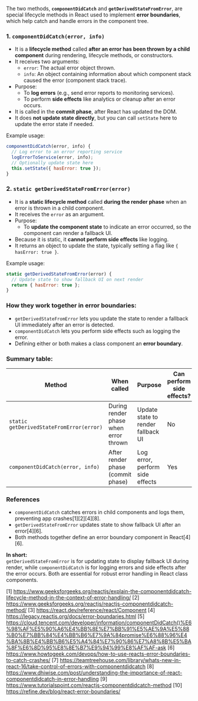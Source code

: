 The two methods, **`componentDidCatch`** and **`getDerivedStateFromError`**, are special lifecycle methods in React used to
implement **error boundaries**, which help catch and handle errors in the component tree.

### 1. `componentDidCatch(error, info)`

- It is a **lifecycle method** called **after an error has been thrown by a child component** during rendering, lifecycle
  methods, or constructors.
- It receives two arguments:
  - `error`: The actual error object thrown.
  - `info`: An object containing information about which component stack caused the error (component stack trace).
- Purpose:
  - To **log errors** (e.g., send error reports to monitoring services).
  - To perform **side effects** like analytics or cleanup after an error occurs.
- It is called in the **commit phase**, after React has updated the DOM.
- It does **not update state directly**, but you can call `setState` here to update the error state if needed.

Example usage:

```jsx
componentDidCatch(error, info) {
  // Log error to an error reporting service
  logErrorToService(error, info);
  // Optionally update state here
  this.setState({ hasError: true });
}
```

### 2. `static getDerivedStateFromError(error)`

- It is a **static lifecycle method** called **during the render phase** when an error is thrown in a child component.
- It receives the `error` as an argument.
- Purpose:
  - To **update the component state** to indicate an error occurred, so the component can render a fallback UI.
- Because it is static, it **cannot perform side effects** like logging.
- It returns an object to update the state, typically setting a flag like `{ hasError: true }`.

Example usage:

```jsx
static getDerivedStateFromError(error) {
  // Update state to show fallback UI on next render
  return { hasError: true };
}
```

### How they work together in error boundaries:

- `getDerivedStateFromError` lets you update the state to render a fallback UI immediately after an error is detected.
- `componentDidCatch` lets you perform side effects such as logging the error.
- Defining either or both makes a class component an **error boundary**.

### Summary table:

| Method                                   | When called                           | Purpose                            | Can perform side effects? | Updates state?          |
| ---------------------------------------- | ------------------------------------- | ---------------------------------- | ------------------------- | ----------------------- |
| `static getDerivedStateFromError(error)` | During render phase when error thrown | Update state to render fallback UI | No                        | Yes (returns new state) |
| `componentDidCatch(error, info)`         | After render phase (commit phase)     | Log error, perform side effects    | Yes                       | Can call `setState`     |

### References

- `componentDidCatch` catches errors in child components and logs them, preventing app crashes[1][2][4][8].
- `getDerivedStateFromError` updates state to show fallback UI after an error[4][6].
- Both methods together define an error boundary component in React[4][6].

**In short:**  
`getDerivedStateFromError` is for updating state to display fallback UI during render, while `componentDidCatch` is for
logging errors and side effects after the error occurs. Both are essential for robust error handling in React class
components.

[1] https://www.geeksforgeeks.org/reactjs/explain-the-componentdidcatch-lifecycle-method-in-the-context-of-error-handling/
[2] https://www.geeksforgeeks.org/reactjs/reactjs-componentdidcatch-method/ [3] https://react.dev/reference/react/Component
[4] https://legacy.reactjs.org/docs/error-boundaries.html [5]
https://cloud.tencent.com/developer/information/componentDidCatch()%E6%98%AF%E5%90%A6%E4%BB%8E%E7%BB%91%E5%AE%9A%E5%88%B0%E7%BB%84%E4%BB%B6%E7%9A%84promise%E6%88%96%E4%BA%8B%E4%BB%B6%E5%A4%84%E7%90%86%E7%A8%8B%E5%BA%8F%E6%8D%95%E8%8E%B7%E9%94%99%E8%AF%AF-ask
[6] https://www.howtogeek.com/devops/how-to-use-reacts-error-boundaries-to-catch-crashes/ [7]
https://teamtreehouse.com/library/whats-new-in-react-16/take-control-of-errors-with-componentdidcatch [8]
https://www.dhiwise.com/post/understanding-the-importance-of-react-componentdidcatch-in-error-handling [9]
https://www.tutorialspoint.com/reactjs-componentdidcatch-method [10] https://refine.dev/blog/react-error-boundaries/
